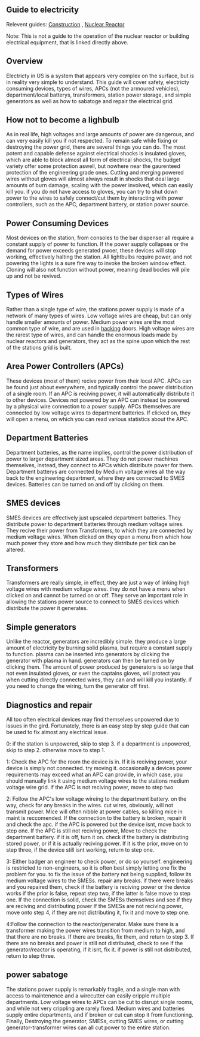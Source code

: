 ## Guide to electricity
Relevent guides: [Construction](Construction.md) , [Nuclear Reactor](Guide-to-the-nuclear-reactor.md)

Note: This is not a guide to the operation of the nuclear reactor or building electrical equipment, that is linked directly above.

## Overview
Electricty in US is a system that appears very complex on the surface, but is in reality very simple to understand. This guide will cover safety, electricty consuming devices, types of wires, 
APCs (not the armoured vehicles), department/local batterys, transformers, station power storage, and simple generators as well as how to sabatoge and repair the electrical grid.

## How not to become a lighbulb
As in real life, high voltages and large amounts of power are dangerous, and can very easily kill you if not respected. To remain safe while fixing or destroying the power grid, there
are several things you can do. The most potent and capable defense against electrical shocks is insulated gloves, which are able to block almost all form of electrical shocks, the budget
variety offer some protection aswell, but nowhere near the gaurenteed protection of the engineering grade ones. Cutting and merging powered wires without gloves will almost always
result in shocks that deal large amounts of burn damage, scaling with the power involved, which can easily kill you. if you do not have access to gloves, you can try to shut down power
to the wires to safely connect/cut them by interacting with power controllers, such as the APC, department battery, or station power source.

## Power Consuming Devices
Most devices on the station, from consoles to the bar dispenser all require a constant supply of power to function. If the power supply collapses or the demand for power exceeds generated pwoer,
these devices will stop working, effectively halting the station. All lightbulbs require power, and not powering the lights is a sure fire way to invoke the broken window effect. Cloning will
also not function without power, meaning dead bodies will pile up and not be revived.

## Types of Wires
Rather than a single type of wire, the stations power supply is made of a network of many types of wires. Low voltage wires are cheap, but can only handle smaller amounts of power.
Medium power wires are the most common type of wire, and are used in [hacking]() doors. High voltage wires are the rarest type of wires, and can handle the enormous loads made by
nuclear reactors and generators, they act as the spine upon which the rest of the stations grid is built.

## Area Power Controllers (APCs)
These devices (most of them) recive power from their local APC. APCs can be found just about everywhere, and typically control the power distribution of a single room. If an APC is reciving power, 
it will automatically distribute it to other devices. Devices not powered by an APC can instead be powered by a physical wire connection to a power supply. APCs themselves are connected by low voltage wires
to department batteries. If clicked on, they will open a menu, on which you can read various statistics about the APC.

## Department Batteries
Department batteries, as the name implies, control the power distribution of power to larger department sized areas. They do not power machines themselves, instead, they connect
to APCs which distribute power for them. Department batterys are connected by Medium voltage wires all the way back to the engineering department, where they are connected
to SMES devices. Batteries can be turned on and off by clicking on them.

## SMES devices
SMES devices are effectively just upscaled department batteries. They distribute power to department batteries through medium voltage wires. They recive their power from 
Transformers, to which they are connected by medium voltage wires. When clicked on they open a menu from which how much power they store and how much they distribute per tick can
be altered.

## Transformers 
Transformers are really simple, in effect, they are just a way of linking high voltage wires with medium voltage wires. they do not have a menu when clicked on and cannot be turned on or off.
They serve an important role in allowing the stations power source to connect to SMES devices which distribute the power it generates.

## Simple generators
Unlike the reactor, generators are incredibly simple. they produce a large amount of electricity by burning solid plasma, but require a constant supply to function. plasma can be
inserted into generators by clicking the generator with plasma in hand. generators can then be turned on by clicking them. The amount of power produced by generators is so large
that not even insulated gloves, or even the captains gloves, will protect you when cutting directly connected wires, they can and will kill you instantly. if you need to change
the wiring, turn the generator off first.

## Diagnostics and repair
All too often electrical devices may find themselves unpowered due to issues in the gird. Fortunately, there is an easy step by step guide that can be used to fix almost any electrical
issue.

0: if the station is unpowered, skip to step 3. if a department is unpowered, skip to step 2. otherwise move to step 1.

1: Check the APC for the room the device is in. If it is reciving power, your device is simply not connected. try moving it. occasionally a devices power requirements may
exceed what an APC can provide, in which case, you should manually link it using medium voltage wires to the stations medium voltage wire grid. if the APC is not reciving power, move to step two

2: Follow the APC's low voltage wireing to the department battery. on the way, check for any breaks in the wires. cut wires, obviously, will not transmit power. Mice will often nibble
at power cables, so killing mice in maint is reccomended. If the connection to the battery is broken, repair it and check the apc. if the APC is powered but the device isnt, move back to
step one. If the APC is still not reciving power, Move to check the department battery. if it is off, turn it on. check if the battery is distributing stored power, or if it is actually
reciving power. If it is the prior, move on to step three, if the device still isnt working, return to step one.

3: Either badger an engineer to check power, or do so yourself. engineering is restricted to non-engineers, so it is often best simply letting one fix the problem for you. to fix the issue of the battery
not being supplied, follow its medium voltage wires to the SMESs. repair any breaks. if there were breaks and you repaired them, check if the battery is reciving power or the device works
if the prior is false, repeat step two, if the latter is false move to step one. If the connection is solid, check the SMESs themselves and see if they are reciving and distributing power
If the SMESs are not reciving power, move onto step 4, if they are not distributing it, fix it and move to step one.

4:Follow the connection to the reactor/generator. Make sure there is a transformer making the power wires transition from medium to high, and that there are no breaks.
If there are breaks, fix them, and return to step 3. If there are no breaks and power is still not distributed, check to see if the generator/reactor is operating, if it isnt,
fix it. if power is still not distributed, return to step three.

## power sabatoge
The stations power supply is remarkably fragile, and a single man with access to maintenence and a wirecutter can easily cripple multiple departments. Low voltage wires to APCs can
be cut to disrupt single rooms, and while not very crippling are rarely fixed. Medium wires and batteries supply entire departments, and if broken or cut can stop it from functioning.
Finally, Destroying the generator, SMESs, cutting SMES wires, or cutting generator-transformer wires can all cut power to the entire station.
